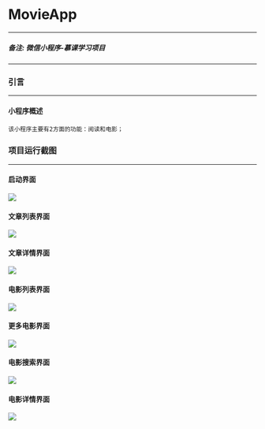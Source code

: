 # MovieApp
****
##### 备注:        微信小程序-慕课学习项目

****

### 引言
****
#### 小程序概述
```
该小程序主要有2方面的功能：阅读和电影；
```

### 项目运行截图
***
#### 启动界面
<img src="https://github.com/Jacqueline008/MovieApp/blob/master/%E5%BE%AE%E4%BF%A1%E5%B0%8F%E7%A8%8B%E5%BA%8F%E6%88%AA%E5%9B%BE/1-%E5%90%AF%E5%8A%A8%E9%A1%B5%E9%9D%A2.JPG?raw=true">

#### 文章列表界面
<img src="https://github.com/Jacqueline008/MovieApp/blob/master/%E5%BE%AE%E4%BF%A1%E5%B0%8F%E7%A8%8B%E5%BA%8F%E6%88%AA%E5%9B%BE/2-%E6%96%87%E7%AB%A0%E5%88%97%E8%A1%A8%E9%A1%B5%E9%9D%A2.JPG?raw=true">

#### 文章详情界面
<img src="https://github.com/Jacqueline008/MovieApp/blob/master/%E5%BE%AE%E4%BF%A1%E5%B0%8F%E7%A8%8B%E5%BA%8F%E6%88%AA%E5%9B%BE/3-%E6%96%87%E7%AB%A0%E8%AF%A6%E6%83%85%E9%A1%B5%E9%9D%A2.JPG?raw=true">

#### 电影列表界面
<img src="https://github.com/Jacqueline008/MovieApp/blob/master/%E5%BE%AE%E4%BF%A1%E5%B0%8F%E7%A8%8B%E5%BA%8F%E6%88%AA%E5%9B%BE/4-%E7%94%B5%E5%BD%B1%E5%88%97%E8%A1%A8.JPG?raw=true">

#### 更多电影界面
<img src="https://github.com/Jacqueline008/MovieApp/blob/master/%E5%BE%AE%E4%BF%A1%E5%B0%8F%E7%A8%8B%E5%BA%8F%E6%88%AA%E5%9B%BE/5-%E6%9B%B4%E5%A4%9A%E7%94%B5%E5%BD%B1%E9%A1%B5%E9%9D%A2.JPG?raw=true">

#### 电影搜索界面
<img src="https://github.com/Jacqueline008/MovieApp/blob/master/%E5%BE%AE%E4%BF%A1%E5%B0%8F%E7%A8%8B%E5%BA%8F%E6%88%AA%E5%9B%BE/6-%E7%94%B5%E5%BD%B1%E6%90%9C%E7%B4%A2%E9%A1%B5%E9%9D%A2.JPG?raw=true">

#### 电影详情界面
<img src="https://github.com/Jacqueline008/MovieApp/blob/master/%E5%BE%AE%E4%BF%A1%E5%B0%8F%E7%A8%8B%E5%BA%8F%E6%88%AA%E5%9B%BE/7-%E7%94%B5%E5%BD%B1%E8%AF%A6%E6%83%85%E9%A1%B5%E9%9D%A2.JPG?raw=true">
